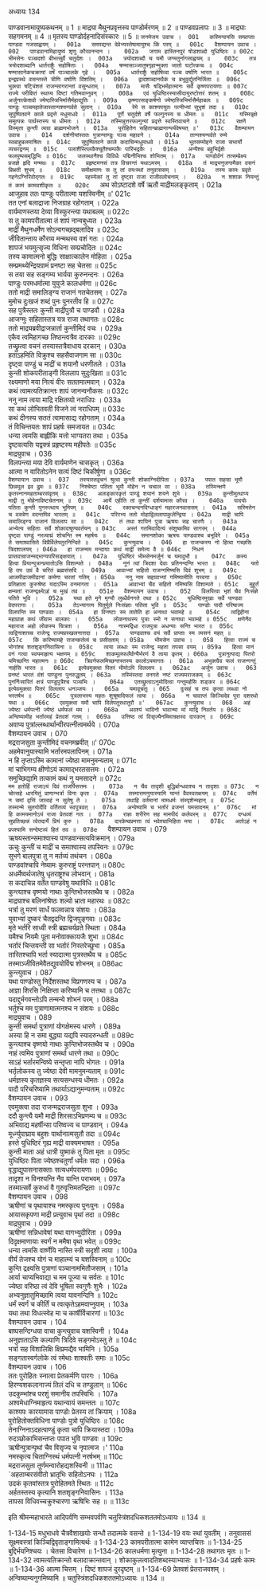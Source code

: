 अध्यायः 134

पाण्डवानामायुष्यकथनम् ॥ 1 ॥ माद्र्या मैथुनप्रवृत्तस्य पाण्डोर्मरणम् ॥ 2 ॥ पाण्डवप्रलापः ॥ 3 ॥ माद्र्याः सहगमनम् ॥ 4 ॥ मृतस्य पाण्डोर्दहनादिसंस्कारः ॥ 5 ॥
`जनमेजय उवाच ।	001  
कस्मिन्वयसि सम्प्राप्ताः पाण्डवा गजसाह्वयम् ।	001a  
समपद्यन्त देवेभ्यस्तेषामायुश्च किं परम् ॥	001c  
वैशम्पायन उवाच ।	002  
पाण्डवानामिहायुष्यं शृणु कौरवनन्दन ।	002a  
जगाम हास्तिनपुरं षोडशाब्दो युधिष्ठिरः ॥	002c  
भीमसेनः पञ्चदशो बीभत्सुर्वै चतुर्दशः ।	003a  
त्रयोदशाब्दौ च यमौ जग्मतुर्नागसाह्वयम् ॥	003c  
तत्र त्रयोदशाब्दानि धार्तराष्ट्रैः सहोषिताः ।	004a  
षण्मासाञ्जातुषगृहान्मुक्ता जातो घटोत्कचः ॥	004c  
षण्मासानेकचक्रायां वर्षं पाञ्चालके गृहे ।	005a  
धार्तराष्ट्रैः सहोषित्वा पञ्च वर्षाणि भारत ॥	005c  
इन्द्रप्रस्थे वसन्तस्ते त्रीणि वर्षाणि विंशतिम् ।	006a  
द्वादशाब्दानथैकं च बभूवुर्द्यूतनिर्जिताः ॥	006c  
भुक्त्वा षट्त्रिंशतं राजन्सागरान्तां वसुन्धराम् ।	007a  
मासैः षड्भिर्महात्मानः सर्वे कृष्णपरायणाः ॥	007c  
राज्ये परीक्षितं स्थाप्य दिष्टां गतिमवाप्नुवन् ।	008a  
एवं युधिष्ठिरस्यासीदायुरष्टोत्तरं शतम् ॥	008c  
अर्जुनात्केशवो ज्येष्ठस्त्रिभिर्मासैर्महाद्युतिः ।	009a  
कृष्णात्सङ्कर्षणो ज्येष्ठस्त्रिभिर्मासैर्महाबलः ॥	009c  
पाण्डुः पञ्चमहातेजास्तान्पश्यन्पर्वते सुतान् ।	010a  
रेमे स काश्यपयुतः पत्नीभ्यां सुभृशं तदा ॥	010c  
सुपुष्पितवने काले प्रवृत्ते मधुमाधवे ।	011a  
पूर्णे चतुर्दशे वर्षे फल्गुनस्य च धीमतः ॥	011c  
यस्मिन्नृक्षे समुत्पन्नः पार्थस्तस्य च धीमतः ।	012a  
तस्मिन्नुत्तरफल्गुन्यां प्रवृत्ते स्वस्तिवाचने ॥	012c  
रक्षणे विस्मृता कुन्ती व्यग्रा ब्राह्मणभोजने ।	013a  
पुरोहितेन सहितान्ब्राह्मणान्पर्यवेषयत् ॥'	013c  
वैशम्पायन उवाच ।	014  
दर्शनीयांस्ततः पुत्रान्पाण्डुः पञ्च महावने ।	014a  
तान्पश्यन्पर्वते रम्ये स्वबाहुबलमाश्रितः ॥	014c  
सुपुष्पितवने काले कदाचिन्मधुमाधवे ।	015a  
भूतसम्मोहने राजा सभार्यो व्यचरद्वनम् ॥	015c  
पलाशैस्तिलकैश्चूतैश्चम्पकैः पारिभद्रकैः ।	016a  
अन्यैश्च बहुभिर्वृक्षैः फलपुष्पसमृद्धिभिः ॥	016c  
जलस्थानैश्च विविधैः पद्मिनीभिश्च शोभितम् ।	017a  
पाण्डोर्वनं तत्सम्प्रेक्ष्य प्रजज्ञे हृदि मन्मथः ॥	017c  
प्रहृष्टमनसं तत्र विचरन्तं यथाऽमरम् ।	018a  
तं माद्र्यनुजगामैका वसनं बिभ्रती शुभम् ॥	018c  
समीक्षमाणः स तु तां वयःस्थां तनुवाससम् ।	019a  
तस्य कामः प्रवृते गहनेऽग्निरिवोद्गतः ॥	019c  
रहस्येकां तु तां दृष्ट्वा राजा राजीवलोचनाम् ।	020a  
न शशाक नियन्तुं तं कामं कामवशीकृतः ॥	020c  
`अथ सोऽष्टादशे वर्षे ऋतौ माद्रीमलङ्कृताम् ।	021a  
आजुहाव ततः पाण्डुः परीतात्मा यशस्विनीम् ॥'	021c  
तत एनां बलाद्राजा निजग्राह रहोगताम् ।	022a  
वार्यमाणस्तया देव्या विस्फुरन्त्या यथाबलम् ॥	022c  
स तु कामपरीतात्मा तं शापं नान्वबुध्यत ।	023a  
माद्रीं मैथुनधर्मेण सोऽन्वगच्छद्बलादिव ॥	023c  
जीवितान्ताय कौरव्य मन्मथस्य वशं गतः ।	024a  
शापजं भयमुत्सृज्य विधिना सम्प्रचोदितः ॥	024c  
तस्य कामात्मनो बुद्धिः साक्षात्कालेन मोहिता ।	025a  
सम्प्रमथ्येन्द्रियग्रामं प्रनष्टा सह चेतसा ॥	025c  
स तया सह सङ्गम्य भार्यया कुरुनन्दनः ।	026a  
पाण्डुः परमधर्मात्मा युयुजे कालधर्मणा ॥	026c  
ततो माद्री समालिङ्ग्य राजानं गतचेतसम् ।	027a  
मुमोच दुःखजं शब्दं पुनः पुनरतीव हि ॥	027c  
सह पुत्रैस्ततः कुन्ती माद्रीपुत्रौ च पाण्डवौ ।	028a  
आजग्मुः सहितास्तत्र यत्र राजा तथागतः ॥	028c  
ततो माद्र्यब्रवीद्राजन्नार्ता कुन्तीमिदं वचः ।	029a  
एकैव त्वमिहागच्छ तिष्ठन्त्वत्रैव दारकाः ॥	029c  
तच्छ्रुत्वा वचनं तस्यास्तत्रैवाधाय दरकान् ।	030a  
हताऽहमिति विक्रुश्च सहसैवाजगाम सा ॥	030c  
दृष्ट्वा पाण्डुं च माद्रीं च शयानौ धरणीतले ।	031a  
कुन्ती शोकपरीताङ्गी विललाप सुदुःखिता ॥	031c  
रक्ष्यमाणो मया नित्यं वीरः सततमात्मवान् ।	032a  
कथं त्वामत्यतिक्रान्तः शापं जानन्वनौकसः ॥	032c  
ननु नाम त्वया माद्रि रक्षितव्यो नराधिपः ।	033a  
सा कथं लोभितवती विजने त्वं नराधिपम् ॥	033c  
कथं दीनस्य सततं त्वामासाद्य रहोगताम् ।	034a  
तं विचिन्तयतः शापं प्रहर्षः समजायत ॥	034c  
धन्या त्वमसि बाह्लीकि मत्तो भाग्यतरा तथा ।	035a  
दृष्टवत्यसि यद्वक्त्रं प्रहृष्टस्य महीपतेः ॥	035c  
माद्र्युवाच ।	036  
विलपन्त्या मया देवि वार्यमाणेन चासकृत् ।	036a  
आत्मा न वारितोऽनेन सत्यं दिष्टं चिकीर्षुणा ॥	036c  
`वैशम्पायान उवाच ।	037  
तस्यास्तद्वचनं श्रुत्वा कुन्ती शोकाग्निदीपिता ।	037a  
पपात सहसा भूमौ छिन्नमूल इव द्रुमः ॥	037c  
निश्चेष्टा पतिता भूमौ मोहेन न चचाल सा ।	038a  
तस्मिन्क्षणे कृतस्नानमहताम्बरसंवृतम् ॥	038c  
अलङ्कारकृतं पाण्डुं शयानं शयने शुभे ।	039a  
कुन्तीमुत्थाप्य माद्री तु मोहेनाविष्टचेतनाम् ॥	039c  
आर्ये एहीति तां कुन्तीं दर्शयामास कौरव ।	040a  
पादयोः पतिता कुन्ती पुनरुत्थाय भूमिपम् ॥	040c  
रक्तचन्दनदिग्धाङ्गं महारजनवाससम् ।	041a  
सस्मितेन च वक्त्रेण वदन्तमिव भारतम् ॥	041c  
परिरभ्य ततो मोहाद्विललापाकुलेन्द्रिया ।	042a  
माद्री चापि समालिङ्ग्य राजानं विललाप सा ॥	042c  
तं तथा शायिनं पुत्रा ऋषयः सह चारणैः ।	043a  
अभ्येत्य सहिताः सर्वे शोकादश्रूण्यवर्तयन् ॥	043c  
अस्तं गतमिवादित्यं संशुष्कमिव सागरम् ।	044a  
दृष्ट्वा पाण्डुं नरव्याघ्रं शोचन्ति स्म महर्षयः ॥	044c  
समानशोका ऋषयः पाण्डवाश्च बभूविरे ।	045a  
ते समाश्वासिते विप्रैर्विलेपतुरनिन्दिते ॥	045c  
कुन्त्युवाच ।	046  
हा राजन्कस्य नो हित्वा गच्छसि त्रिदशालयम् ।	046a  
हा राजन्मम मन्दायाः कथं माद्रीं समेत्य वै ॥	046c  
निधनं प्राप्तवान्राजन्मद्भाग्यपरिसङ्क्षयात् ।	047a  
युधिष्ठिरं भीमसेनमर्जुनं च यमावुभौ ॥	047c  
कस्य हित्वा प्रियान्पुत्रान्प्रयातोऽसि विशाम्पते ।	048a  
नूनं त्वां त्रिदशा देवाः प्रतिनन्दन्ति भारत ॥	048c  
यतो हि तप उग्रं वै चरितं ब्रह्मसंसदि ।	049a  
आवाभ्यां सहितो राजन्गमिष्यसि दिवं शुभम् ॥	049c  
आजमीढाजमीढानां कर्मणा चरतां गतिम् ।	050a  
ननु नाम सहावाभ्यां गमिष्यामीति यत्त्वया ॥	050c  
प्रतिज्ञाता कुरुश्रेष्ठ यदाऽस्मि वनमागता ।	051a  
आवाभ्यां चैव सहितो गमिष्यसि विशाम्पते ।	051c  
मुहूर्तं क्षम्यतां राजन्द्रक्ष्येऽहं च मुखं तव ॥	051e  
वैशम्पायन उवाच ।	052  
विलपित्वा भृशं चैव निःसंज्ञे पतिते भुवि ।	052a  
यथा हते मृगे मृग्यौ लुब्धैर्वनगते तथा ॥	052c  
युधिष्ठिरमुखाः सर्वे पाण्डवा वेदपरागाः ।	053a  
तेऽभ्यागत्य पितुर्मूले निःसंज्ञाः पतिता भुवि ॥	053c  
पाण्डोः पादौ परिष्वज्य विलपन्ति स्म पाण्डवाः ।	054a  
हा विनष्टाः स्म तातेति हा अनाथा भवामहे ॥	054c  
त्वद्विहीना महाप्राज्ञ कथं जीवाम बालकाः ।	055a  
लोकनाथस्य पुत्राः स्मो न सनाथा भवामहे ॥	055c  
क्षणेनैव महाराज अहो लोकस्य चित्रता ।	056a  
नास्मद्विधा राजपुत्रा अधन्याः सन्ति भारत ॥	056c  
त्वद्विनाशाच्च राजेन्द्र राज्यप्रस्खलनात्तदा ।	057a  
पाण्डवाश्च वयं सर्वे प्राप्ताः स्म व्यसनं महत् ॥	057c  
किं करिष्यामहे राजन्कर्तव्यं च प्रसीदताम् ।	058a  
भीमसेन उवाच ।	058  
हित्वा राज्यं च भोगांश्च शतशृङ्गनिवासिना ॥	058c  
त्वया लब्धाः स्म राजेन्द्र महता तपसा वयम् ।	059a  
हित्वा मानं वनं गत्वा स्वयमाहृत्य भक्षणम् ॥	059c  
शाकमूलफलैर्वन्यैर्भरणं वै त्वया कृतम् ।	060a  
पुत्रानुत्पाद्य पितरो यमिच्छन्ति महात्मनः ॥	060c  
त्रिवर्गफलमिच्छन्तस्तस्य कालोऽयमागतः ।	061a  
अभुक्त्वैव फलं राजन्गन्तुं नार्हसि भारत ॥	061c  
इत्येवमुक्त्वा पितरं भीमोऽपि विललाप ॥	062ac  
अर्जुन उवाच ।	063  
प्रनष्टं भारतं वंशं पाण्डुना पुनरुद्धृतम् ।	063a  
तस्मिंस्तदा वनगते नष्टं राज्यमराजकम् ॥	063c  
पुनर्निःसारितं क्षत्रं पाण्डुपुत्रैश्च पञ्चभिः ।	064a  
एतच्छ्रुत्वाऽनुमोदित्वा गन्तुमर्हसि शङ्कर ॥	064c  
इत्येवमुक्त्वा पितरं विललाप धनञ्जयः ।	065a  
यमावूचतुः ।	065  
दुःसहं च तपः कृत्वा लब्ध्वा नो भरतर्षभ ॥	065c  
पुत्रलाभस्य महतः शुश्रूषादिफलं त्वया ।	066a  
न चावाप्तं किञ्चिदेव पुरा दशरथो यथा ॥	066c  
एवमुक्त्वा यमौ चापि विलेपतुरथातुरौ ॥'	067ac  
कुन्त्युवाच ।	068  
अहं ज्येष्ठा धर्मपत्नी ज्येष्ठं धर्मफलं मम ।	068a  
अवश्यं भाविनो भावान्मा मां माद्रि निवर्तय ॥	068c  
अन्विष्यामीह भर्तारमहं प्रेतवशं गतम् ।	069a  
उत्तिष्ठ त्वं विसृज्यैनमिमान्रक्षस्व दारकान् ॥	069c  
`अवाप्य पुत्रांल्लब्धार्थान्वीरपत्नीत्वमर्थये ।	070a  
वैशम्पायन उवाच ।	070  
मद्रराजसुता कुन्तीमिदं वचनमब्रवीत् ॥'	070c  
अहमेवानुयास्यामि भर्तारमपलापिनम् ।	071a  
न हि तृप्ताऽस्मि कामानां ज्येष्ठा मामनुमन्यताम् ॥	071c  
मां चाभिगम्य क्षीणोऽयं कामाद्भरतसत्तमः ।	072a  
समुच्छिद्यामि तत्कामं कथं नु यमसादने ॥	072c  
`मम हतोर्हि राजाऽयं दिवं राजर्पिसत्तमः ।	073a  
न चैव तादृशी बुद्धिर्बान्धवाश्च न तादृशाः ॥	073c  
न चोत्सहे धारयितुं प्राणान्भर्त्रा विना कृता ।	074a  
तस्मात्तमनुयास्यामि यान्तं वैवस्वतक्षयम् ॥	074c  
वर्तेयं न समां वृत्तिं जात्वहं न सुतेषु ते ।	075a  
तथाहि वर्तमानां मामधर्मः संस्पृशेन्महान् ॥	075c  
तस्मान्मे सुतयोर्देवि वर्तितव्यं स्वपुत्रवत् ।	076a  
अन्वेष्यामि च भर्तारं व्रजन्तं यमसादनम् ॥'	076c  
मां हि कामयमानोऽयं राजा प्रेतवशं गतः ।	077a  
राज्ञः शरीरेण सह मामपीदं कलेवरम् ॥	077c  
दग्धव्यं सुप्रतिच्छन्नं त्वेतदार्ये प्रियं कुरु ।	078a  
दारकेष्वप्रमत्ता त्वं भवेश्चाभिहिता मया ।	078c  
अतोऽहं न प्रपश्यामि सन्देष्टव्यं हितं तव ॥	078e  
`वैशम्पायन उवाच ।	079  
ऋषयस्तान्समाश्वास्य पाण्डवान्सत्यविक्रमान् ।	079a  
ऊचुः कुन्तीं च माद्रीं च समाश्वास्य तपस्विनः ॥	079c  
सुभगे बालपुत्रा तु न मर्तव्यं तथंचन ।	080a  
पाण्डवांश्चापि नेष्यामः कुरुराष्ट्रं परन्तपान् ॥	080c  
अधर्मेष्वर्थजातेषु धृतराष्ट्रश्च लोभवान् ।	081a  
स कदाचिन्न वर्तेत पाण्डवेषु यथाविधि ॥	081c  
कुन्त्याश्च वृष्णयो नाथाः कुन्तिभोजस्तथैव च ।	082a  
माद्र्याश्च बलिनांश्रेष्ठः शल्यो भ्राता महारथः ॥	082c  
भर्त्रा तु मरणं सार्धं फलवन्नात्र संशयः ।	083a  
युवाभ्यां दुष्करं चैतद्वदन्ति द्विजपुङ्गवाः ॥	083c  
मृते भर्तरि साध्वी स्त्री ब्रह्मचर्यव्रते स्थिता ।	084a  
यमैश्च नियमैः पूता मनोवाक्कायजैः शुभा ॥	084c  
भर्तारं चिन्तयन्ती सा भर्तारं निस्तरेच्छुभा ।	085a  
तारितश्चापि भर्ता स्यादात्मा पुत्रस्तथैव च ॥	085c  
तस्माञ्जीवितमेवैतद्युवयोर्विद्म शोभनम् ॥	086ac  
कुन्त्युवाच ।	087  
यथा पाण्डोस्तु निर्देशस्तथा विप्रगणस्य च ।	087a  
आज्ञा शिरसि निक्षिप्ता करिष्यामि च तत्तथा ॥	087c  
यदाद्दुर्भगवन्तोऽपि तन्मन्ये शोभनं परम् ।	088a  
भर्तुश्च मम पुत्राणामात्मनश्च न संशयः ॥	088c  
माद्र्युवाच ।	089  
कुन्ती समर्था पुत्राणां योगक्षेमस्य धारणे ।	089a  
अस्या हि न समा बुद्ध्या यद्यपि स्यादरुन्धती ॥	089c  
कुन्त्याश्च वृष्णयो नाथाः कुन्तिभोजस्तथैव च ।	090a  
नाहं त्वमिव पुत्राणां समर्था धारणे तथा ॥	090c  
साऽहं भर्तारमन्विष्ये सन्तृप्ता नापि भोगतः ।	091a  
भर्तृलोकस्य तु ज्येष्ठा देवी मामनुमन्यताम् ॥	091c  
धर्मज्ञस्य कृतज्ञस्य सत्यसन्धस्य धीमतः ।	092a  
पादौ परिचरिष्यामि तथार्याऽद्यानुमन्यताम् ॥	092c  
वैशम्पायन उवाच ।	093  
एवमुक्त्वा तदा राजन्मद्रराजसुता शुभा ।	093a  
ददौ कुन्त्यै यमौ माद्री शिरसाऽभिप्रणम्य च ॥	093c  
अभिवाद्य महर्षीन्सा परिष्वज्य च पाण्डवान् ।	094a  
मूर्ध्न्युपाघ्राय बहुशः पार्थानात्मसुतौ तदा ॥	094c  
हस्ते युधिष्ठिरं गृह्य माद्री वाक्यमभाषत ।	095a  
कुन्ती माता अहं धात्री युष्माकं तु पिता मृतः ॥	095c  
युधिष्ठिरः पिता ज्येष्ठश्चतुर्णां धर्मतः सदा ।	096a  
वृद्धाद्युपासनासक्ताः सत्यधर्मपरायणाः ॥	096c  
तादृशा न विनश्यन्ति नैव यान्ति पराभवम् ।	097a  
तस्मात्सर्वे कुरुध्वं वै गुरुवृत्तिमतन्द्रिताः ॥	097c  
वैशम्पायन उवाच ।	098  
ऋषीणां च पृथायाश्च नमस्कृत्य पुनःपुनः ।	098a  
आयासकृपणा माद्री प्रत्युवाच पृथां तदा ॥	098c  
माद्र्युवाच ।	099  
ऋषीणां सन्निधावेषां यथा वागभ्युदीरिता ।	099a  
दिदृक्षमाणायाः स्वर्गं न ममैषा वृथा भवेत् ॥	099c  
धन्या त्वमसि वार्ष्णेयि नास्ति स्त्री सदृशी त्वया ।	100a  
वीर्यं तेजश्च योगं च माहात्म्यं च यशस्विनाम् ॥	100c  
कुन्ति द्रक्ष्यसि पुत्राणां पञ्चानाममितौजसाम् ।	101a  
आर्या चाप्यभिवाद्या च मम पूज्या च सर्वतः ॥	101c  
ज्येष्ठा वरिष्ठा त्वं देवि भूषिता स्वगुणैः शुभैः ।	102a  
अभ्यनुज्ञातुमिच्छामि त्वया यावनन्दिनि ॥	102c  
धर्मं स्वर्गं च कीर्तिं च त्वत्कृतेऽहमवाप्नुयाम् ।	103a  
यथा तथा विधत्स्वेह मा च कार्षीर्विचारणां ॥	103c  
वैशम्पायन उवाच ।	104  
बाष्पसन्दिग्धया वाचा कुन्त्युवाच यशस्विनी ।	104a  
अनुज्ञाताऽसि कल्याणि त्रिदिवे सङ्गमोऽस्तु ते ॥	104c  
भर्त्रा सह विशालिक्षि क्षिप्रमद्यैव भामिनि ।	105a  
सङ्गतास्वर्गलोके त्वं रमेथाः शाश्वतीः समाः ॥	105c  
वैशम्पायन उवाच ।	106  
ततः पुरोहितः स्नात्वा प्रेतकर्मणि पारगः ।	106a  
हिरण्यशकलानाज्यं तिलं दधि च तण्डुलान् ॥	106c  
उदकुम्भांश्च परशुं समानीय तपस्विभिः ।	107a  
अश्वमेधाग्निमाहृत्य यथान्यायं समन्ततः ॥	107c  
काश्यपः कारयामास पाण्डोः प्रेतस्य तां क्रियाम् ।	108a  
पुरोहितोक्तविधिना पाण्डोः पुत्रो युधिष्ठिरः ॥	108c  
तेनाग्निनाऽदहत्पाण्डुं कृत्वा चापि क्रियास्तदा ।	109a  
रुदञ्छोकाभिसन्तप्तः पपात भुवि पाण्डवः ॥	109c  
ऋषीन्पुत्रान्पृथां चैव विसृज्य च नृपात्मज ।'	110a  
नमस्कृत्य चिताग्निस्थं धर्मपत्नी नरर्षभम् ॥	110c  
मद्रराजसुता तूर्णमन्वारोहद्यशस्विनी ॥	111ac  
`अहताम्बरसंवीतो भ्रातृभिः सहितोऽनघः ।	112a  
उदकं कृतवांस्तत्र पुरोहितमते स्थितः ॥	112c  
अर्हतस्तस्य कृत्यानि शतशृङ्गनिवासिनः ।	113a  
तापसा विधिवच्चक्रुश्चारणा ऋषिभिः सह ॥ ॥	113c  

इति श्रीमन्महाभारते आदिपर्वणि सम्भवपर्वणि चतुस्त्रिंशदधिकशततमोऽध्यायः ॥ 134 ॥

1-134-15 मधुभाधवे चैत्रवैशाखयोः सन्धौ तदात्मके वसन्ते ॥ 1-134-19 वयः स्थां युवतीम् । तनुवाससं सूक्ष्मवस्त्रां किञ्चिद्विवृताङ्गामित्यर्थः ॥ 1-134-23 कामपरीतात्मा कामेन व्याप्तचित्तः ॥ 1-134-25 बुद्दिर्भयनिश्चयः । चेतसा विचारेण ॥ 1-134-26 कालधर्मणा मृत्युना ॥ 1-134-28 तथागतः मृतः ॥ 1-134-32 त्वामत्यतिक्रान्तो बलादाक्रान्तवान् । शोकाकुलत्वादतिशब्दस्याभ्यासः ॥ 1-134-34 प्रहर्षः कामः ॥ 1-134-36 आत्मा चित्तम् । दिष्टं शापजं दुरदृष्टम् ॥ 1-134-69 प्रेतवशं प्रेतराजवशम् । अन्विष्याम्यनुगमिष्यामि ॥ चतुस्त्रिंशदधिकशततमोऽध्यायः ॥ 134 ॥

